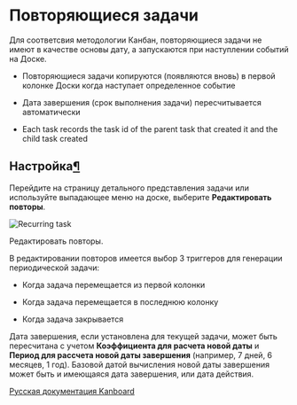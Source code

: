 Повторяющиеся задачи
====================



Для соответсвия методологии Канбан, повторяющиеся задачи не имеют в качестве основы дату, а запускаются при наступлении событий на Доске.



-   Повторяющиеся задачи копируются (появляются вновь) в первой колонке Доски когда наступает определенное событие



-   Дата завершения (срок выполнения задачи) пересчитывается автоматически



-   Each task records the task id of the parent task that created it and the child task created



Настройка[¶](#configuration "Ссылка на этот заголовок")
-------------------------------------------------------



Перейдите на страницу детального представления задачи или используйте выпадающее меню на доске, выберите **Редактировать повторы**.



![Recurring task](screenshots/recurring-tasks.png)

Редактировать повторы.



В редактировании повторов имеется выбор 3 триггеров для генерации периодической задачи:



-   Когда задача перемещается из первой колонки



-   Когда задача перемещается в последнюю колонку



-   Когда задача закрывается



Дата завершения, если установлена для текущей задачи, может быть пересчитана с учетом **Коэффициента для расчета новой даты** и **Период для рассчета новой даты завершения** (например, 7 дней, 6 месяцев, 1 год). Базовой датой вычисления новой даты завершения может быть и имеющаяся дата завершения, или дата действия.




 



 



[Русская документация Kanboard](http://kanboard.ru/doc/)

